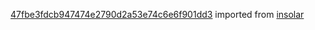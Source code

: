[47fbe3fdcb947474e2790d2a53e74c6e6f901dd3](https://github.com/insolar/insolar/commit/47fbe3fdcb947474e2790d2a53e74c6e6f901dd3) imported from [insolar](https://github.com/insolar/insolar)
